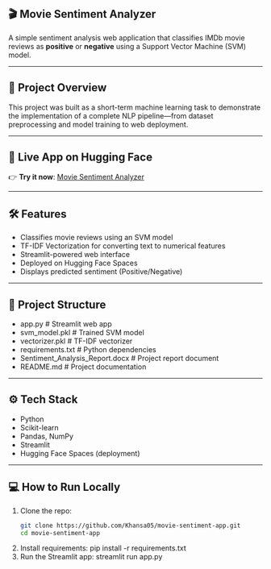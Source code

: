 ## 🎬 Movie Sentiment Analyzer

A simple sentiment analysis web application that classifies IMDb movie reviews as **positive** or **negative** using a Support Vector Machine (SVM) model.

---

## 📌 Project Overview

This project was built as a short-term machine learning task to demonstrate the implementation of a complete NLP pipeline—from dataset preprocessing and model training to web deployment.

---

## 🚀 Live App on Hugging Face

👉 **Try it now**: [Movie Sentiment Analyzer](https://khansaaqureshi-moviesentimentsvm.hf.space)

---

## 🛠️ Features

- Classifies movie reviews using an SVM model
- TF-IDF Vectorization for converting text to numerical features
- Streamlit-powered web interface
- Deployed on Hugging Face Spaces
- Displays predicted sentiment (Positive/Negative)

---

## 📂 Project Structure

- app.py # Streamlit web app 
- svm_model.pkl # Trained SVM model 
- vectorizer.pkl # TF-IDF vectorizer 
- requirements.txt # Python dependencies 
- Sentiment_Analysis_Report.docx # Project report document 
- README.md # Project documentation

---

## ⚙️ Tech Stack

- Python
- Scikit-learn
- Pandas, NumPy
- Streamlit
- Hugging Face Spaces (deployment)

---

## 💻 How to Run Locally

1. Clone the repo:
   ```bash
   git clone https://github.com/Khansa05/movie-sentiment-app.git
   cd movie-sentiment-app
2. Install requirements:
pip install -r requirements.txt
3. Run the Streamlit app:
   streamlit run app.py

